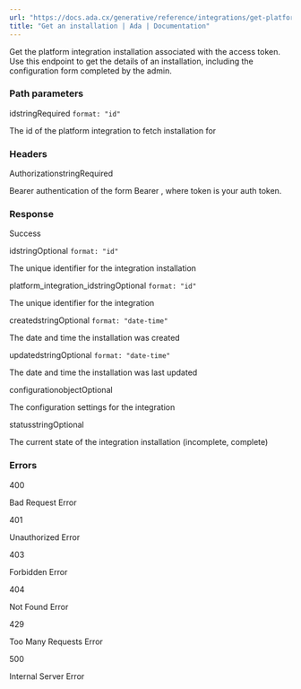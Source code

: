 ```yaml
---
url: "https://docs.ada.cx/generative/reference/integrations/get-platform-integration-installation-self"
title: "Get an installation | Ada | Documentation"
---
```


Get the platform integration installation associated with the access token. Use this endpoint to get the details of an installation, including the configuration form completed by the admin.

### Path parameters

idstringRequired `format: "id"`

The id of the platform integration to fetch installation for

### Headers

AuthorizationstringRequired

Bearer authentication of the form Bearer <token>, where token is your auth token.

### Response

Success

idstringOptional `format: "id"`

The unique identifier for the integration installation

platform\_integration\_idstringOptional `format: "id"`

The unique identifier for the integration

createdstringOptional `format: "date-time"`

The date and time the installation was created

updatedstringOptional `format: "date-time"`

The date and time the installation was last updated

configurationobjectOptional

The configuration settings for the integration

statusstringOptional

The current state of the integration installation (incomplete, complete)

### Errors

400

Bad Request Error

401

Unauthorized Error

403

Forbidden Error

404

Not Found Error

429

Too Many Requests Error

500

Internal Server Error